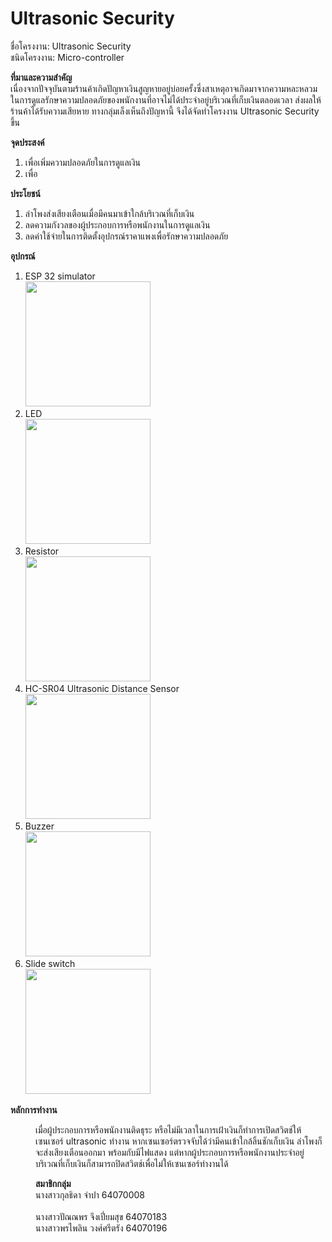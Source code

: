 # Ultrasonic Security

ชื่อโครงงาน: Ultrasonic Security<br>
ชนิดโครงงาน: Micro-controller<br>

<b>ที่มาและความสำคัญ</b><br>
  เนื่องจากปัจจุบันตามร้านค้าเกิดปัญหาเงินสูญหายอยู่บ่อยครั้งซึ่งสาเหตุอาจเกิดมาจากความหละหลวมในการดูแลรักษาความปลอดภัยของพนักงานที่อาจไม่ได้ประจำอยู่บริเวณที่เก็บเงินตลอดเวลา ส่งผลให้ร้านค้าได้รับความเสียหาย ทางกลุ่มเล็งเห็นถึงปัญหานี้ จึงได้จัดทำโครงงาน Ultrasonic Security ขึ้น
  
<b>จุดประสงค์</b><br>
  1. เพื่อเพิ่มความปลอดภัยในการดูแลเงิน
  2. เพื่อ
  
<b>ประโยชน์</b><br>
  1. ลำโพงส่งเสียงเตือนเมื่อมีคนมาเข้าใกล้บริเวณที่เก็บเงิน
  2. ลดความกังวลของผู้ประกอบการหรือพนักงานในการดูแลเงิน
  3. ลดค่าใช้จ่ายในการติดตั้งอุปกรณ์ราคาแพงเพื่อรักษาความปลอดภัย

<b>อุปกรณ์</b><br>
1. ESP 32 simulator <br>
<img src = "https://user-images.githubusercontent.com/88420671/166657183-22f6d4ba-c7f2-4973-ae8a-bf035c975bc5.png" width = "200px"><br>
2. LED <br>
<img src = "https://user-images.githubusercontent.com/88420671/166657335-da558e56-70c3-4f53-bf02-67b39a9bf3a5.png" width = "200px"><br>
3. Resistor <br>
<img src = "https://user-images.githubusercontent.com/88420671/166657359-38477cee-5dbf-4372-9ddc-a9e8da3870a4.png" width = "200px"><br>
4. HC-SR04 Ultrasonic Distance Sensor <br>
<img src = "https://user-images.githubusercontent.com/88420671/166657383-98dbf3ad-286e-4024-9c63-781665dd4e9d.png" width = "200px"><br>
5. Buzzer <br>
<img src = "https://user-images.githubusercontent.com/88420671/166657399-70d8aad2-9327-456c-8fae-c5e1e2358426.png" width = "200px"><br>
6. Slide switch <br>
<img src = "https://user-images.githubusercontent.com/88420671/166657478-f4151467-0850-471a-a4c9-4a401f309b1f.png" width = "200px"><br>


<b>หลักการทำงาน</b><br>
  <dd>เมื่อผู้ประกอบการหรือพนักงานติดธุระ หรือไม่มีเวลาในการเฝ้าเงินก็ทำการเปิดสวิตช์ให้เซนเซอร์ ultrasonic ทำงาน หากเซนเซอร์ตรวจจับได้ว่ามีคนเข้าใกล้ลิ้นชักเก็บเงิน ลำโพงก็จะส่งเสียงเตือนออกมา
  พร้อมกับมีไฟแสดง แต่หากผู้ประกอบการหรือพนักงานประจำอยู่บริเวณที่เก็บเงินก็สามารถปิดสวิตช์เพื่อไม่ให้เซนเซอร์ทำงานได้<br>
  
<b>สมาชิกกลุ่ม</b><br>
  นางสาวกุลธิดา       จำปา        64070008<br> 		   
  นางสาวปัณณพร      จึงเปี่ยมสุข    64070183<br>
  นางสาวพรไพลิน      วงศ์ศรีตรัง    64070196<br>
  



